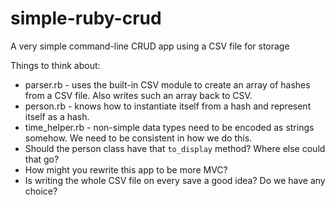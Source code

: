 simple-ruby-crud
================

A very simple command-line CRUD app using a CSV file for storage

Things to think about:
* parser.rb - uses the built-in CSV module to create an array of hashes from a CSV file. Also writes such an array back to CSV.
* person.rb - knows how to instantiate itself from a hash and represent itself as a hash.
* time_helper.rb - non-simple data types need to be encoded as strings somehow. We need to be consistent in how we do this.
* Should the person class have that ```to_display``` method? Where else could that go?
* How might you rewrite this app to be more MVC?
* Is writing the whole CSV file on every save a good idea? Do we have any choice?
